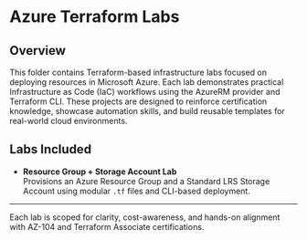 # Azure Terraform Labs

## Overview

This folder contains Terraform-based infrastructure labs focused on deploying resources in Microsoft Azure. Each lab demonstrates practical Infrastructure as Code (IaC) workflows using the AzureRM provider and Terraform CLI. These projects are designed to reinforce certification knowledge, showcase automation skills, and build reusable templates for real-world cloud environments.

## Labs Included

- **Resource Group + Storage Account Lab**  
  Provisions an Azure Resource Group and a Standard LRS Storage Account using modular `.tf` files and CLI-based deployment.

---

Each lab is scoped for clarity, cost-awareness, and hands-on alignment with AZ-104 and Terraform Associate certifications.
